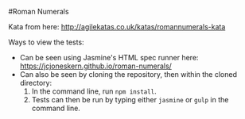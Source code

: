 #Roman Numerals

Kata from here: http://agilekatas.co.uk/katas/romannumerals-kata

Ways to view the tests:
* Can be seen using Jasmine's HTML spec runner here: https://jcjoneskern.github.io/roman-numerals/
* Can also be seen by cloning the repository, then within the cloned directory:
  1. In the command line, run `npm install`.
  2. Tests can then be run by typing either `jasmine` or `gulp` in the command line.
